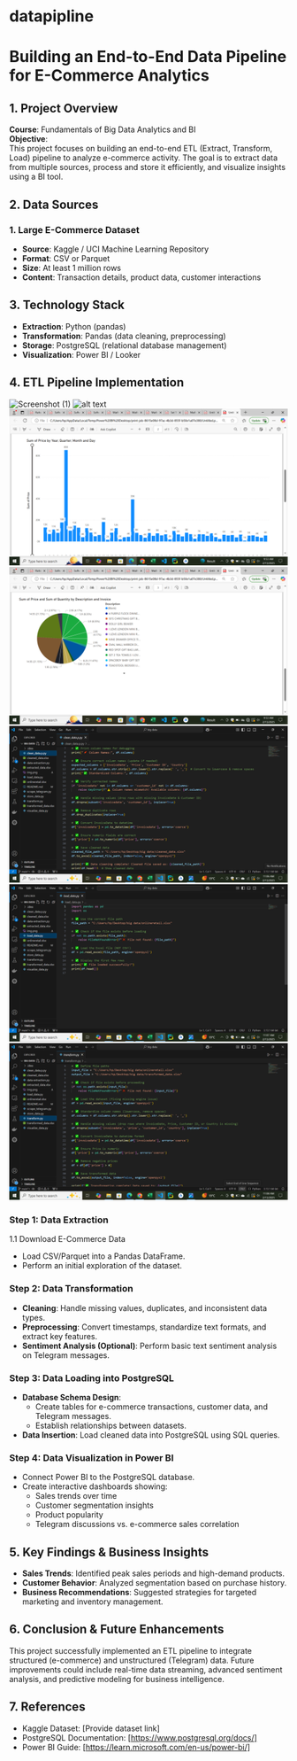 ﻿# datapipline
# Building an End-to-End Data Pipeline for E-Commerce Analytics

## 1. Project Overview
**Course**: Fundamentals of Big Data Analytics and BI  
**Objective**:  
This project focuses on building an end-to-end ETL (Extract, Transform, Load) pipeline to analyze e-commerce activity. The goal is to extract data from multiple sources, process and store it efficiently, and visualize insights using a BI tool.

## 2. Data Sources

### 1. Large E-Commerce Dataset
- **Source**: Kaggle / UCI Machine Learning Repository
- **Format**: CSV or Parquet
- **Size**: At least 1 million rows
- **Content**: Transaction details, product data, customer interactions


## 3. Technology Stack
- **Extraction**: Python (pandas)
- **Transformation**: Pandas (data cleaning, preprocessing)
- **Storage**: PostgreSQL (relational database management)
- **Visualization**: Power BI / Looker

## 4. ETL Pipeline Implementation
![Screenshot (1)](https://github.com/user-attachments/assets/c2721250-078f-44bd-8f3d-c57c373481bd)
![alt text](<Screenshot (1)-6.png>)
![alt text](<Screenshot (2).png>)
![alt text](<Screenshot (3).png>)
![alt text](<Screenshot (4).png>)
![alt text](<Screenshot (5).png>)
![alt text](<Screenshot (6).png>)

### Step 1: Data Extraction
1.1 Download E-Commerce Data  
- Load CSV/Parquet into a Pandas DataFrame.  
- Perform an initial exploration of the dataset.

### Step 2: Data Transformation
- **Cleaning**: Handle missing values, duplicates, and inconsistent data types.  
- **Preprocessing**: Convert timestamps, standardize text formats, and extract key features.  
- **Sentiment Analysis (Optional)**: Perform basic text sentiment analysis on Telegram messages.

### Step 3: Data Loading into PostgreSQL
- **Database Schema Design**:
  - Create tables for e-commerce transactions, customer data, and Telegram messages.
  - Establish relationships between datasets.
- **Data Insertion**: Load cleaned data into PostgreSQL using SQL queries.

### Step 4: Data Visualization in Power BI
- Connect Power BI to the PostgreSQL database.
- Create interactive dashboards showing:
  - Sales trends over time
  - Customer segmentation insights
  - Product popularity
  - Telegram discussions vs. e-commerce sales correlation

## 5. Key Findings & Business Insights
- **Sales Trends**: Identified peak sales periods and high-demand products.
- **Customer Behavior**: Analyzed segmentation based on purchase history.
- **Business Recommendations**: Suggested strategies for targeted marketing and inventory management.

## 6. Conclusion & Future Enhancements
This project successfully implemented an ETL pipeline to integrate structured (e-commerce) and unstructured (Telegram) data. Future improvements could include real-time data streaming, advanced sentiment analysis, and predictive modeling for business intelligence.

## 7. References
- Kaggle Dataset: [Provide dataset link]
- PostgreSQL Documentation: [https://www.postgresql.org/docs/]
- Power BI Guide: [https://learn.microsoft.com/en-us/power-bi/]

